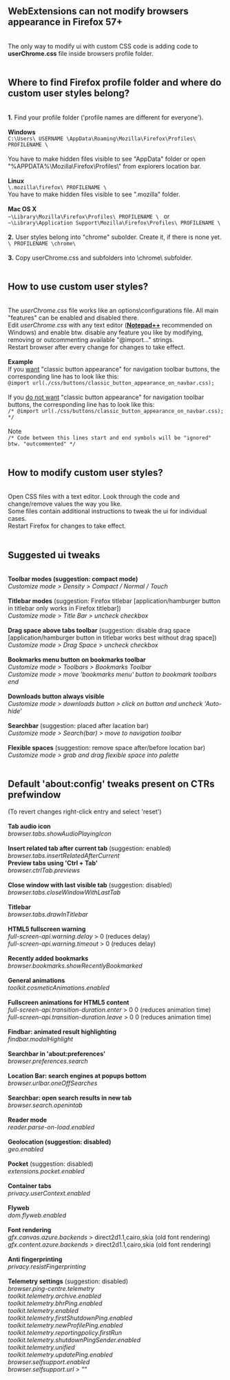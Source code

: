 <h2>WebExtensions can not modify browsers appearance in Firefox 57+</h2></br>
The only way to modify ui with custom CSS code is adding code to <b>userChrome.css</b> file inside browsers profile folder.</br>
</br>
<h2>Where to find Firefox profile folder and where do custom user styles belong?</h2></br>
<b>1.</b> Find your profile folder ('profile names are different for everyone').</br>
</br>
<b>Windows</b></br>
<code>C:\Users\ USERNAME \AppData\Roaming\Mozilla\Firefox\Profiles\ PROFILENAME \ </code></br>
</br>
You have to make hidden files visible to see "AppData" folder or open "%APPDATA%\Mozilla\Firefox\Profiles\" from explorers location bar.</br>
</br>
<b>Linux</b></br>
<code>\.mozilla\firefox\ PROFILENAME \ </code></br>
You have to make hidden files visible to see ".mozilla" folder.</br>
</br>
<b>Mac OS X</b></br>
<code>~\Library\Mozilla\Firefox\Profiles\ PROFILENAME \ </code> or</br>
<code>~\Library\Application Support\Mozilla\Firefox\Profiles\ PROFILENAME \ </code></br>
</br>
<b>2.</b> User styles belong into "chrome" subolder. Create it, if there is none yet.</br>
<code>\ PROFILENAME \chrome\ </code></br>
</br>
<b>3.</b> Copy userChrome.css and subfolders into \chrome\ subfolder.</br>
</br>
<h2>How to use custom user styles?</h2></br>
The <i>userChrome.css</i> file works like an options\configurations file. All main "features" can be enabled and disabled there.</br>
Edit <i>userChrome.css</i> with any text editor (<b><a href=https://notepad-plus-plus.org/download/>Notepad++</a></b> recommended on Windows) and enable btw. disable any feature you like by modifying, removing or outcommenting available "@import..." strings.</br>
Restart browser after every change for changes to take effect.</br>
</br>
<b>Example</b></br>
If you <u>want</u> "classic button appearance" for navigation toolbar buttons, the corresponding line has to look like this:</br>
<code>@import url(./css/buttons/classic_button_appearance_on_navbar.css);</code></br>
</br>
If you <u>do not want</u> "classic button appearance" for navigation toolbar buttons, the corresponding line has to look like this:</br>
<code>/* @import url(./css/buttons/classic_button_appearance_on_navbar.css); */</code></br>
</br>
Note</br>
<code>/* Code between this lines start and end symbols will be "ignored" btw. "outcommented" */</code></br>
</br>
<h2>How to modify custom user styles?</h2></br>
Open CSS files with a text editor. Look through the code and change/remove values the way you like.</br>
Some files contain additional instructions to tweak the ui for individual cases.</br>
Restart Firefox for changes to take effect.</br>
</br>
<h2>Suggested ui tweaks</h2>
</br>
<b>Toolbar modes (suggestion: compact mode)</b></br>
<i>Customize mode &gt; Density &gt; Compact / Normal / Touch</i></br>
</br>
<b>Titlebar modes</b> (suggestion: Firefox titlebar [application/hamburger button in titlebar only works in Firefox titlebar])</br>
<i>Customize mode &gt; Title Bar &gt; uncheck checkbox</i></br>
</br>
<b>Drag space above tabs toolbar</b> (suggestion: disable drag space [application/hamburger button in titlebar works best without drag space])</br>
<i>Customize mode &gt; Drag Space &gt; uncheck checkbox </i></br>
</br>
<b>Bookmarks menu button on bookmarks toolbar</b></br>
<i>Customize mode &gt; Toolbars &gt; Bookmarks Toolbar </i></br>
<i>Customize mode &gt; move 'bookmarks menu' button to bookmark toolbars end </i></br>
</br>
<b>Downloads button always visible</b></br>
<i>Customize mode &gt; downloads button &gt; click on button and uncheck 'Auto-hide'</i></br>
</br>
<b>Searchbar</b> (suggestion: placed after lacation bar)</br>
<i>Customize mode &gt; Search(bar) &gt; move to navigation toolbar</i></br>
</br>
<b>Flexible spaces</b> (suggestion: remove space after/before location bar)</br>
<i>Customize mode &gt; grab and drag flexible space into palette</i></br>
</br>
<h2>Default 'about:config' tweaks present on CTRs prefwindow</h2>
(To revert changes right-click entry and select 'reset')</br>
</br>
<b>Tab audio icon</b></br>
<i>browser.tabs.showAudioPlayingIcon</i></br>
</br>
<b>Insert related tab after current tab</b> (suggestion: enabled)
<i>browser.tabs.insertRelatedAfterCurrent</i>
</br>
<b>Preview tabs using 'Ctrl + Tab'</b></br>
<i>browser.ctrlTab.previews</i></br>
</br>
<b>Close window with last visible tab</b> (suggestion: disabled)</br>
<i>browser.tabs.closeWindowWithLastTab</i></br>
</br>
<b>Titlebar</b></br>
<i>browser.tabs.drawInTitlebar</i></br>
</br>
<b>HTML5 fullscreen warning</b></br>
<i>full-screen-api.warning.delay</i> &gt; 0 (reduces delay)</br>
<i>full-screen-api.warning.timeout</i> &gt; 0 (reduces delay)</br>
</br>
<b>Recently added bookmarks</b></br>
<i>browser.bookmarks.showRecentlyBookmarked</i></br>
</br>
<b>General animations</b></br>
<i>toolkit.cosmeticAnimations.enabled</i></br>
</br>
<b>Fullscreen animations for HTML5 content</b></br>
<i>full-screen-api.transition-duration.enter</i> &gt; 0 0 (reduces animation time)</br>
<i>full-screen-api.transition-duration.leave</i> &gt; 0 0 (reduces animation time)</br>
</br>
<b>Findbar: animated result highlighting</b></br>
<i>findbar.modalHighlight</i></br>
</br>
<b>Searchbar in 'about:preferences'</b></br>
<i>browser.preferences.search</i></br>
</br>
<b>Location Bar: search engines at popups bottom</b></br>
<i>browser.urlbar.oneOffSearches</i></br>
</br>
<b>Searchbar: open search results in new tab</b></br>
<i>browser.search.openintab</i></br>
</br>
<b>Reader mode</b></br>
<i>reader.parse-on-load.enabled</i></br>
</br>
<b>Geolocation (suggestion: disabled)</b></br>
<i>geo.enabled</i></br>
</br>
<b>Pocket</b> (suggestion: disabled)</br>
<i>extensions.pocket.enabled</i></br>
</br>
<b>Container tabs</b></br>
<i>privacy.userContext.enabled</i></br>
</br>
<b>Flyweb</b></br>
<i>dom.flyweb.enabled</i></br>
</br>
<b>Font rendering</b></br>
<i>gfx.canvas.azure.backends</i> &gt; direct2d1.1,cairo,skia (old font rendering)</br>
<i>gfx.content.azure.backends</i> &gt; direct2d1.1,cairo,skia (old font rendering)</br>
</br>
<b>Anti fingerprinting</b></br>
<i>privacy.resistFingerprinting</i></br>
</br>
<b>Telemetry settings</b> (suggestion: disabled)</br>
<i>browser.ping-centre.telemetry</i></br>
<i>toolkit.telemetry.archive.enabled</i></br>
<i>toolkit.telemetry.bhrPing.enabled</i></br>
<i>toolkit.telemetry.enabled</i></br>
<i>toolkit.telemetry.firstShutdownPing.enabled</i></br>
<i>toolkit.telemetry.newProfilePing.enabled</i></br>
<i>toolkit.telemetry.reportingpolicy.firstRun</i></br>
<i>toolkit.telemetry.shutdownPingSender.enabled</i></br>
<i>toolkit.telemetry.unified</i></br>
<i>toolkit.telemetry.updatePing.enabled</i></br>
<i>browser.selfsupport.enabled</i></br>
<i>browser.selfsupport.url &gt; ""</i></br>

